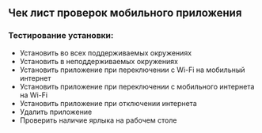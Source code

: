 ## Чек лист проверок мобильного приложения

### Тестирование установки:
- Установить во всех поддерживаемых окружениях
- Установить в неподдерживаемых окружениях 
- Установить приложение при переключении с Wi-Fi на мобильный интернет
- Установить приложение при переключении с мобильного интернета на Wi-Fi
- Установить приложение при отключении интернета
- Удалить приложение
- Проверить наличие ярлыка на рабочем столе 
